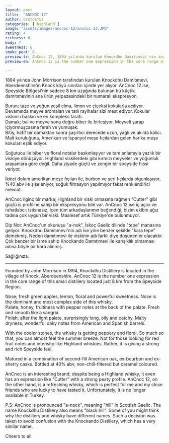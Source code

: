 ```yaml
---
layout: post
title:  "ANCNOC 12"
author: brutdefut
categories: [ highland ]
image: "assets/images/ancnoc-12/ancnoc-12.JPG"
rating: 4
richness: 6
body: 7
sweetness: 8
smoke_peat: 0
preview-tr: AnCnoc 12, 1894 yılında kurulan Knockdhu Damıtımevi'nin ana ürün gamındaki bir numaralı ekspresyon.  
preview-en: AnCnoc 12 is the number one expression in the core range of Knockdhu Distillery.(Est.1894)   

---
```


1894 yılında John Morrison tarafından kurulan Knockdhu Damıtımevi, Aberdeenshire'ın Knock köyü sınırları içinde yer alıyor. AnCnoc 12 ise, Speyside Bölgesi'nin sadece 8 km uzağında bulunan bu küçük damıtımevinin ana ürün yelpazesindeki bir numaralı ekspresyon.  

Burun; taze ve yoğun yeşil elma, limon ve çiçeksi kokularla açılıyor. Devamında meyve aromaları ve tatlı rayihalar sizi mest ediyor. Kokular viskinin baskın ve en kompleks tarafı.  
Damak; bal ve meyve sona doğru biber ile birleşiyor. Meyveli şarap içiyormuşçasına ferah ve yumuşak.  
Bitiş; hafif bir damaktan sonra şaşırtıcı derecede uzun, yağlı ve akılda kalıcı. Malt kuruluğuna, Amerikan ve İspanyol meşe fıçılardan gelen harika meşe kokuları eşlik ediyor.  

Soğutucu ile biber ve floral notalar baskınlaşıyor ve tam anlamıyla yazlık bir viskiye dönüşüyor. Highland viskilerdeki gibi kırmızı meyveler ve yoğunluk arayanlara göre değil. Daha ziyade güçlü ve zengin bir speyside hissi veriyor.  

İkinci dolum amerikan meşe fıçıları ile, burbon ve şeri fıçılarda olgunlaşıyor, %40 abv ile şişeleniyor, soğuk filtrasyon yapılmıyor fakat renklendirici mevcut.  

AnCnoc ilginç bir marka; Highland bir viski olmasına rağmen "Cutter" gibi güçlü is profiline sahip bir ekspresyonu bile var. AnCnoc 12 ise iç açıcı ve rahatlatıcı; istisnasız, içen tüm arkadaşlarımın beğendiği, bizim ekibin ağız tadına çok uygun bir viski. Maalesef artık Türkiye'de bulunmuyor.  

Dip Not: AnCnoc'un okunuşu "a-nok", İskoç Gaelic dilinde "tepe" manasına geliyor. Knockdhu Damıtımevi'nin adı ise yine benzer şekilde "kara tepe" demekmiş. Neden damıtımevi ile viskinin adı farklı diye düşünenler olacaktır. Çok benzer bir isme sahip Knockando Damıtımevi ile karışıklık olmaması adına böyle bir kara alınmış.  

Sağlığınıza.    
 
-----------------------------------------------

<p id="english"></p>

Founded by John Morrison in 1894, Knockdhu Distillery is located in the village of Knock, Aberdeenshire. AnCnoc 12 is the number one expression in the core range of this small distillery located just 8 km from the Speyside Region.  

Nose; fresh green apples, lemon, floral and powerful sweetness. Nose is the dominant and most complex side of this whisky.  
Palate; honey, fruitiness with pepper notes at the back of the palate. Fresh and smooth like a sangria.  
Finish; after the light palate, surprisingly long, oily and catchy. Malty dryness, wonderful oaky notes from American and Spanish barrels.  

With the cooler stones, the whisky is getting peppery and floral. So much so that, you can almost feel the summer breeze. Not for those looking for red fruit notes and intensity like Highland whiskies. Rather, it is giving a strong and rich Speyside feel.  

Matured in a combination of second-fill American oak, ex-bourbon and ex-sherry casks. Bottled at 40% abv, non-chill-filtered but caramel coloured.  

AnCnoc is an interesting brand; despite being a Highland whisky, it even has an expression like "Cutter" with a strong peaty profile. AnCnoc 12, on the other hand, is a refreshing whisky, which is perfect for me and my close friends who are lucky to have tasted it. Unfortunately, it is no longer available in Turkey.   

P.S: AnCnoc is pronounced "a-nock", meaning "hill" in Scottish Gaelic. The name Knockdhu Distillery also means "black hill". Some of you might think why the distillery and whisky have different names. Such a decision was taken to avoid confusion with the Knockando Distillery, which has a very similar name.  

Cheers to all.              
  
